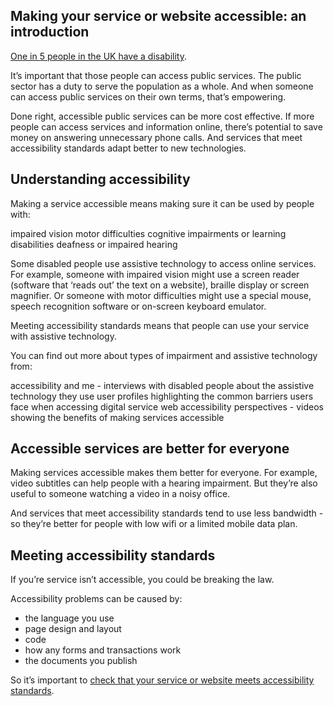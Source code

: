 ## Making your service or website accessible: an introduction

[One in 5 people in the UK have a disability](https://www.gov.uk/government/statistics/disability-facts-and-figures).

It’s important that those people can access public services. The public sector has a duty to serve the population as a whole. And when someone can access public services on their own terms, that’s empowering.

Done right, accessible public services can be more cost effective. If more people can access services and information online, there’s potential to save money on answering unnecessary phone calls. And services that meet accessibility standards adapt better to new technologies.

## Understanding accessibility

Making a service accessible means making sure it can be used by people with:

impaired vision
motor difficulties
cognitive impairments or learning disabilities
deafness or impaired hearing

Some disabled people use assistive technology to access online services. For example, someone with impaired vision might use a screen reader (software that ‘reads out’ the text on a website), braille display or screen magnifier. Or someone with motor difficulties might use a special mouse, speech recognition software or on-screen keyboard emulator.

Meeting accessibility standards means that people can use your service with assistive technology.

You can find out more about types of impairment and assistive technology from:

accessibility and me - interviews with disabled people about the assistive technology they use
user profiles highlighting the common barriers users face when accessing digital service
web accessibility perspectives - videos showing the benefits of making services accessible

## Accessible services are better for everyone

Making services accessible makes them better for everyone. For example, video subtitles can help people with a hearing impairment. But they’re also useful to someone watching a video in a noisy office.

And services that meet accessibility standards tend to use less bandwidth - so they’re better for people with low wifi or a limited mobile data plan.

## Meeting accessibility standards

If you’re service isn’t accessible, you could be breaking the law.

Accessibility problems can be caused by:

- the language you use
- page design and layout
- code
- how any forms and transactions work
- the documents you publish

So it’s important to [check that your service or website meets accessibility standards](https://stephengill.github.io/a11y-guidance.github.io/meeting-standards.html).
